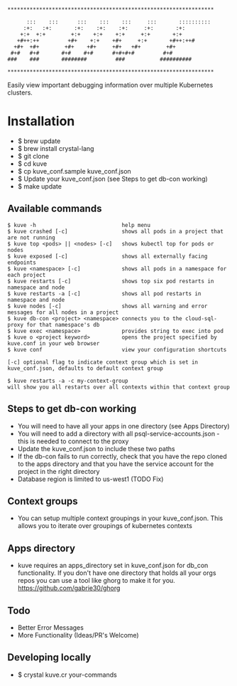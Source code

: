 ```
*****************************************************************

      :::    :::      :::    :::    :::     :::       ::::::::::
     :+:   :+:       :+:    :+:    :+:     :+:       :+:
    +:+  +:+        +:+    +:+    +:+     +:+       +:+
   +#++:++         +#+    +:+    +#+     +:+       +#++:++#
  +#+  +#+        +#+    +#+     +#+   +#+        +#+
 #+#   #+#       #+#    #+#      #+#+#+#         #+#
###    ###       ########         ###           ##########

*****************************************************************
```

Easily view important debugging information over multiple Kubernetes clusters.

# Installation

- $ brew update
- $ brew install crystal-lang
- $ git clone
- $ cd kuve
- $ cp kuve_conf.sample kuve_conf.json
- $ Update your kuve_conf.json (see Steps to get db-con working)
- $ make update

## Available commands

```
$ kuve -h                           help menu
$ kuve crashed [-c]                 shows all pods in a project that are not running
$ kuve top <pods> || <nodes> [-c]   shows kubectl top for pods or nodes
$ kuve exposed [-c]                 shows all externally facing endpoints
$ kuve <namespace> [-c]             shows all pods in a namespace for each project
$ kuve restarts [-c]                shows top six pod restarts in namespace and node
$ kuve restarts -a [-c]             shows all pod restarts in namespace and node
$ kuve nodes [-c]                   shows all warning and error messages for all nodes in a project
$ kuve db-con <project> <namespace> connects you to the cloud-sql-proxy for that namespace's db
$ kuve exec <namespace>             provides string to exec into pod
$ kuve o <project keyword>          opens the project specified by kuve.conf in your web browser
$ kuve conf                         view your configuration shortcuts

[-c] optional flag to indicate context group which is set in kuve_conf.json, defaults to default context group

$ kuve restarts -a -c my-context-group
will show you all restarts over all contexts within that context group
```

## Steps to get db-con working

- You will need to have all your apps in one directory (see Apps Directory)
- You will need to add a directory with all psql-service-accounts.json - this is needed to connect to the proxy
- Update the kuve_conf.json to include these two paths
- If the db-con fails to run correctly, check that you have the repo cloned to the apps directory and that you have the service account for the project in the right directory
- Database region is limited to us-west1 (TODO Fix)

## Context groups

- You can setup multiple context groupings in your kuve_conf.json. This allows you to iterate over groupings of kubernetes contexts

## Apps directory

- kuve requires an apps_directory set in kuve_conf.json for db_con functionality. If you don't have one directory that holds all your orgs repos you can use a tool like ghorg to make it for you. <https://github.com/gabrie30/ghorg>

## Todo

- Better Error Messages
- More Functionality (Ideas/PR's Welcome)

## Developing locally

- $ crystal kuve.cr your-commands
